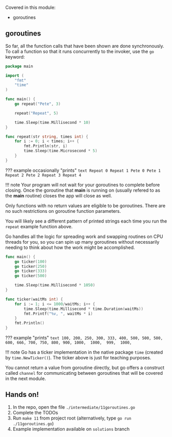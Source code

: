 Covered in this module:

* goroutines

## goroutines
So far, all the function calls that have been shown are done synchronously. To call a function so that it runs concurrently to the invoker, use the `go` keyword:
```go
package main

import (
	"fmt"
	"time"
)

func main() {
	go repeat("Pete", 3)

	repeat("Repeat", 5)

	time.Sleep(time.Millisecond * 10)
}

func repeat(str string, times int) {
	for i := 0; i < times; i++ {
		fmt.Println(str, i)
		time.Sleep(time.Microsecond * 5)
	}
}
```

??? example occasionally "prints"
    ```text
    Repeat 0
    Repeat 1
    Pete 0
    Pete 1
    Repeat 2
    Pete 2
    Repeat 3
    Repeat 4
    ```

!!! note 
    Your program will not wait for your goroutines to complete before closing. Once the goroutine that **main** is running on (usually refered to as the **main** routine) closes the app will close as well.

Only functions with no return values are eligible to be goroutines. There are no such restrictions on goroutine function parameters.

You will likely see a different pattern of printed strings each time you run the `repeat` example function above.

Go handles all the logic for spreading work and swapping routines on CPU threads for you, so you can spin up many goroutines without necessarily needing to think about how the work might be accomplished. 
```go
func main() {
	go ticker(100)
	go ticker(250)
	go ticker(333)
	go ticker(500)

	time.Sleep(time.Millisecond * 1050)
}

func ticker(waitMs int) {
	for i := 1; i <= 1000/waitMs; i++ {
		time.Sleep(time.Millisecond * time.Duration(waitMs))
		fmt.Printf("%v, ", waitMs * i)
	}
	fmt.Println()
}
```

??? example "prints"
    ```text
    100, 200, 250, 300, 333, 400, 500, 500, 500, 600, 666, 700, 750, 800, 900, 1000, 
    1000, 
    999, 
    1000, 
    ```

!!! note
    Go has a ticker implementation in the native package `time` (created by `time.NewTicker()`). The ticker above is just for teaching purposes. 

You cannot return a value from goroutine directly, but go offers a construct called `channel` for communicating between goroutines that will be covered in the next module.

## Hands on!
1. In the repo, open the file `./intermediate/11goroutines.go`
2. Complete the TODOs
3. Run `make 11` from project root (alternatively, type `go run ./11goroutines.go`)
4. Example implementation available on `solutions` branch
